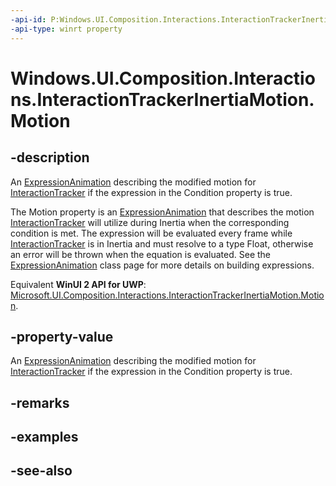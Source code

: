 ```yaml
---
-api-id: P:Windows.UI.Composition.Interactions.InteractionTrackerInertiaMotion.Motion
-api-type: winrt property
---
```


<!-- Property syntax
public Windows.UI.Composition.ExpressionAnimation Motion { get;  set; }
-->

# Windows.UI.Composition.Interactions.InteractionTrackerInertiaMotion.Motion

## -description
An [ExpressionAnimation](../windows.ui.composition/expressionanimation.md) describing the modified motion for [InteractionTracker](interactiontracker.md) if the expression in the Condition property is true.

The Motion property is an [ExpressionAnimation](../windows.ui.composition/expressionanimation.md) that describes the motion [InteractionTracker](interactiontracker.md) will utilize during Inertia when the corresponding condition is met. The expression will be evaluated every frame while [InteractionTracker](interactiontracker.md) is in Inertia and must resolve to a type Float, otherwise an error will be thrown when the equation is evaluated. See the [ExpressionAnimation](../windows.ui.composition/expressionanimation.md) class page for more details on building expressions.

Equivalent **WinUI 2 API for UWP**: [Microsoft.UI.Composition.Interactions.InteractionTrackerInertiaMotion.Motion](/windows/winui/api/microsoft.ui.composition.interactions.interactiontrackerinertiamotion.motion).

## -property-value
An [ExpressionAnimation](../windows.ui.composition/expressionanimation.md) describing the modified motion for [InteractionTracker](interactiontracker.md) if the expression in the Condition property is true.

## -remarks

## -examples

## -see-also
